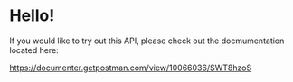 # Hello!

If you would like to try out this API, please check out the docmumentation located here:

https://documenter.getpostman.com/view/10066036/SWT8hzoS
